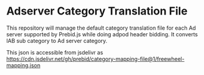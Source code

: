 # Adserver Category Translation File

This repository will manage the default category translation file for each Ad server supported by Prebid.js while doing adpod header bidding. It converts IAB sub category to Ad server category.

This json is accessible from jsdelivr as  https://cdn.jsdelivr.net/gh/prebid/category-mapping-file@1/freewheel-mapping.json